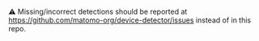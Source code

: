 ⚠️ Missing/incorrect detections should be reported at https://github.com/matomo-org/device-detector/issues instead of in this repo.
